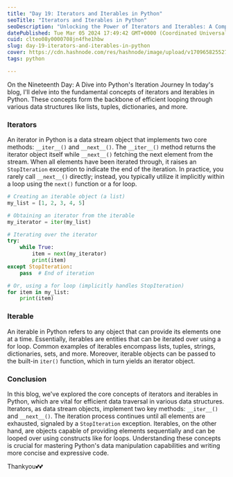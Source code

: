```yaml
---
title: "Day 19: Iterators and Iterables in Python"
seoTitle: "Iterators and Iterables in Python"
seoDescription: "Unlocking the Power of Iterators and Iterables: A Comprehensive Guide in Python"
datePublished: Tue Mar 05 2024 17:49:42 GMT+0000 (Coordinated Universal Time)
cuid: clteo08y0000708jn4fhe1hbw
slug: day-19-iterators-and-iterables-in-python
cover: https://cdn.hashnode.com/res/hashnode/image/upload/v1709658255275/312d3060-c50f-42a1-8726-0cf751b25586.png
tags: python

---
```


On the Nineteenth Day: A Dive into Python's Iteration Journey In today's blog, I'll delve into the fundamental concepts of iterators and iterables in Python. These concepts form the backbone of efficient looping through various data structures like lists, tuples, dictionaries, and more.

### Iterators

An iterator in Python is a data stream object that implements two core methods: `__iter__()` and `__next__()`. The `__iter__()` method returns the iterator object itself while `__next__()` fetching the next element from the stream. When all elements have been iterated through, it raises an `StopIteration` exception to indicate the end of the iteration. In practice, you rarely call `__next__()` directly; instead, you typically utilize it implicitly within a loop using the `next()` function or a for loop.

```python
# Creating an iterable object (a list)
my_list = [1, 2, 3, 4, 5]

# Obtaining an iterator from the iterable
my_iterator = iter(my_list)

# Iterating over the iterator
try:
    while True:
        item = next(my_iterator)
        print(item)
except StopIteration:
    pass  # End of iteration

# Or, using a for loop (implicitly handles StopIteration)
for item in my_list:
    print(item)
```

### **Iterable**

An iterable in Python refers to any object that can provide its elements one at a time. Essentially, iterables are entities that can be iterated over using a for loop. Common examples of iterables encompass lists, tuples, strings, dictionaries, sets, and more. Moreover, iterable objects can be passed to the built-in `iter()` function, which in turn yields an iterator object.

### Conclusion

In this blog, we've explored the core concepts of iterators and iterables in Python, which are vital for efficient data traversal in various data structures. Iterators, as data stream objects, implement two key methods: `__iter__()` and `__next__()`. The iteration process continues until all elements are exhausted, signaled by a `StopIteration` exception. Iterables, on the other hand, are objects capable of providing elements sequentially and can be looped over using constructs like for loops. Understanding these concepts is crucial for mastering Python's data manipulation capabilities and writing more concise and expressive code.

Thankyou💕💕